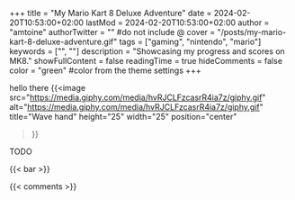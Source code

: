 +++
title = "My Mario Kart 8 Deluxe Adventure"
date = 2024-02-20T10:53:00+02:00
lastMod = 2024-02-20T10:53:00+02:00
author = "amtoine"
authorTwitter = "" #do not include @
cover = "/posts/my-mario-kart-8-deluxe-adventure.gif"
tags = ["gaming", "nintendo", "mario"]
keywords = ["", ""]
description = "Showcasing my progress and scores on MK8."
showFullContent = false
readingTime = true
hideComments = false
color = "green" #color from the theme settings
+++

hello there {{<image
    src="https://media.giphy.com/media/hvRJCLFzcasrR4ia7z/giphy.gif"
    alt="https://media.giphy.com/media/hvRJCLFzcasrR4ia7z/giphy.gif"
    title="Wave hand"
    height="25"
    width="25"
    position="center"
>}}

TODO

{{< bar >}}

{{< comments >}}
